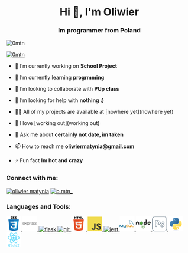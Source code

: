 <h1 align="center">Hi 👋, I'm Oliwier</h1>
<h3 align="center">Im programmer from Poland</h3>

<p align="left"> <img src="https://komarev.com/ghpvc/?username=0mtn&label=Profile%20views&color=0e75b6&style=flat" alt="0mtn" /> </p>

<p align="left"> <a href="https://github.com/ryo-ma-theme=onedark/github-profile-trophy"><img src="https://github-profile-trophy.vercel.app/?username=0mtn" alt="0mtn" /></a> </p>

- 🔭 I’m currently working on **School Project**

- 🌱 I’m currently learning **progrmming**

- 👯 I’m looking to collaborate with **PUp class**

- 🤝 I’m looking for help with **nothing :)**

- 👨‍💻 All of my projects are available at [nowhere yet](nowhere yet)

- 📝 I love [working out](working out)

- 💬 Ask me about **certainly not date, im taken**

- 📫 How to reach me **oliwiermatynia@gmail.com**

- ⚡ Fun fact **Im hot and crazy**

<h3 align="left">Connect with me:</h3>
<p align="left">
<a href="https://fb.com/oliwier.matynia" target="blank"><img align="center" src="https://cdn.jsdelivr.net/npm/simple-icons@3.0.1/icons/facebook.svg" alt="oliwier matynia" height="30" width="40" /></a>
<a href="https://instagram.com/o.mtn_" target="blank"><img align="center" src="https://cdn.jsdelivr.net/npm/simple-icons@3.0.1/icons/instagram.svg" alt="o.mtn_" height="30" width="40" /></a>
</p>

<h3 align="left">Languages and Tools:</h3>
<p align="left"> <a href="https://www.w3schools.com/css/" target="_blank"> <img src="https://raw.githubusercontent.com/devicons/devicon/master/icons/css3/css3-original-wordmark.svg" alt="css3" width="40" height="40"/> </a> <a href="https://expressjs.com" target="_blank"> <img src="https://raw.githubusercontent.com/devicons/devicon/master/icons/express/express-original-wordmark.svg" alt="express" width="40" height="40"/> </a> <a href="https://flask.palletsprojects.com/" target="_blank"> <img src="https://www.vectorlogo.zone/logos/pocoo_flask/pocoo_flask-icon.svg" alt="flask" width="40" height="40"/> </a> <a href="https://git-scm.com/" target="_blank"> <img src="https://www.vectorlogo.zone/logos/git-scm/git-scm-icon.svg" alt="git" width="40" height="40"/> </a> <a href="https://www.w3.org/html/" target="_blank"> <img src="https://raw.githubusercontent.com/devicons/devicon/master/icons/html5/html5-original-wordmark.svg" alt="html5" width="40" height="40"/> </a> <a href="https://developer.mozilla.org/en-US/docs/Web/JavaScript" target="_blank"> <img src="https://raw.githubusercontent.com/devicons/devicon/master/icons/javascript/javascript-original.svg" alt="javascript" width="40" height="40"/> </a> <a href="https://jestjs.io" target="_blank"> <img src="https://www.vectorlogo.zone/logos/jestjsio/jestjsio-icon.svg" alt="jest" width="40" height="40"/> </a> <a href="https://www.mysql.com/" target="_blank"> <img src="https://raw.githubusercontent.com/devicons/devicon/master/icons/mysql/mysql-original-wordmark.svg" alt="mysql" width="40" height="40"/> </a> <a href="https://nodejs.org" target="_blank"> <img src="https://raw.githubusercontent.com/devicons/devicon/master/icons/nodejs/nodejs-original-wordmark.svg" alt="nodejs" width="40" height="40"/> </a> <a href="https://www.photoshop.com/en" target="_blank"> <img src="https://raw.githubusercontent.com/devicons/devicon/master/icons/photoshop/photoshop-line.svg" alt="photoshop" width="40" height="40"/> </a> <a href="https://www.python.org" target="_blank"> <img src="https://raw.githubusercontent.com/devicons/devicon/master/icons/python/python-original.svg" alt="python" width="40" height="40"/> </a> <a href="https://reactjs.org/" target="_blank"> <img src="https://raw.githubusercontent.com/devicons/devicon/master/icons/react/react-original-wordmark.svg" alt="react" width="40" height="40"/> </a> </p>

